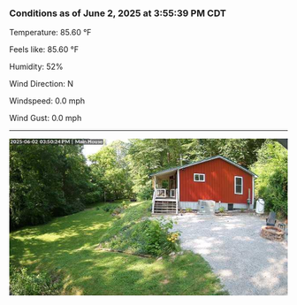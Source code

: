 ### Conditions as of June 2, 2025 at 3:55:39 PM CDT 

Temperature: 85.60 &deg;F

Feels like: 85.60 &deg;F

Humidity: 52%

Wind Direction: N

Windspeed: 0.0 mph

Wind Gust: 0.0 mph

---

<img src="./images/latest.jpeg"/>

